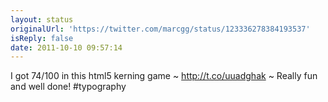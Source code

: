 ```yaml
---
layout: status
originalUrl: 'https://twitter.com/marcgg/status/123336278384193537'
isReply: false
date: 2011-10-10 09:57:14
---
```


I got 74/100 in this html5 kerning game ~ http://t.co/uuadghak ~ Really fun and well done! #typography
